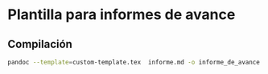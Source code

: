 # Plantilla para informes de avance

## Compilación

```sh
pandoc --template=custom-template.tex  informe.md -o informe_de_avance.pdf
```
